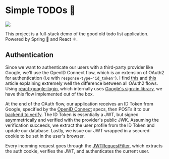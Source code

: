 # Simple TODOs 🧾

<img src="https://img.shields.io/badge/awesome%20%F0%9F%98%84-100%25-brightgreen">

This project is a full-stack demo of the good old todo list application. Powered by Spring 🍃 and React ⚛️.

## Authentication

Since we want to authenticate our users with a third-party provider like Google, we'll use the OpenID Connect flow, which is an extension of OAuth2 for authentication (i.e with `response-type='id_token'`). I find [this](https://auth0.com/docs/authorization/which-oauth-2-0-flow-should-i-use) and [this](https://medium.com/@darutk/diagrams-of-all-the-openid-connect-flows-6968e3990660) article explaining extremely well the difference between all OAuth2 flows. Using [react-google-login](https://www.npmjs.com/package/react-google-login), which internally uses [Google's sign-in library](https://developers.google.com/identity/sign-in/web), we have this flow implemented out of the box.

At the end of the OAuth flow, our application receives an ID Token from Google, specified by the [OpenID Connect](https://developers.google.com/identity/protocols/oauth2/openid-connect) specs, then POSTs it to our [backend to verify](https://developers.google.com/identity/sign-in/web/backend-auth#verify-the-integrity-of-the-id-token). The ID Token is essentially a JWT, but signed asymmetrically and verified with the provider's public JWK. Assuming the verification succeeds, we extract the user profile from the ID Token and update our database. Lastly, we issue our JWT wrapped in a secured cookie to be set in the user's browser.

Every incoming request goes through the [JWTRequestFilter](server/src/main/java/com/example/server/config/JWTRequestFilter.java), which extracts the auth cookie, verifies the JWT, and authenticates the current user.
